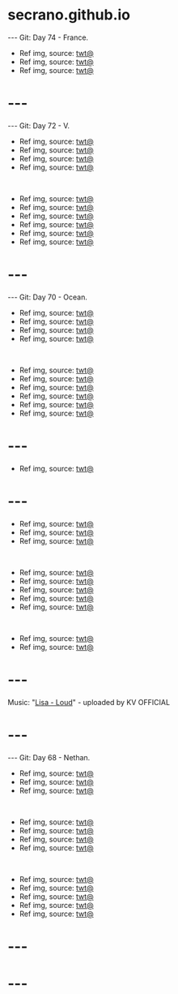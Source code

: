 # secrano.github.io

--- Git: Day 74 - France.

- Ref img, source: [twt@](https://www.youtube.com/watch?v=5sT20edl02I)
- Ref img, source: [twt@](https://www.youtube.com/watch?v=eLo1pQ45XYs)
- Ref img, source: [twt@](https://x.com/SayaScarlet01/status/1817102182963118084)

# ---

--- Git: Day 72 - V.

- Ref img, source: [twt@](https://x.com/Iwtiwdsoon/status/1816473919760593093)
- Ref img, source: [twt@](https://x.com/astasiadream/status/1816545429192052930)
- Ref img, source: [twt@](https://x.com/RestrictedVids/status/1816462859615809681)
- Ref img, source: [twt@](https://x.com/rogerlmaoo/status/1816633759338496296)

<br/>

- Ref img, source: [twt@](https://x.com/papa_chann/status/1816742873234309255)
- Ref img, source: [twt@](https://x.com/168views/status/1816291611761844350)
- Ref img, source: [twt@](https://x.com/FAFO_TV/status/1816529413556600924)
- Ref img, source: [twt@](https://x.com/CatWorkers/status/1816217532459614576)
- Ref img, source: [twt@](https://x.com/DramaAlert/status/1816293811808579686)
- Ref img, source: [twt@](https://x.com/Yoda4ever/status/1816528899695890832)

# ---

--- Git: Day 70 - Ocean.

- Ref img, source: [twt@](https://x.com/buitengebieden/status/1816550835033461001)
- Ref img, source: [twt@](https://x.com/keyokku/status/1816567604334522575)
- Ref img, source: [twt@](https://x.com/buitengebieden/status/1816451037026255119)
- Ref img, source: [twt@](https://x.com/FRIEREN_PR/status/1816456656710193571)

<br/>

- Ref img, source: [twt@](https://x.com/buitengebieden/status/1816439161764659377)
- Ref img, source: [twt@](https://x.com/Ahmedmedhat000/status/1816438161842573369)
- Ref img, source: [twt@](https://x.com/VALORANT/status/1816518965092638754)
- Ref img, source: [twt@](https://x.com/gunsnrosesgirl3/status/1816439775680741788)
- Ref img, source: [twt@](https://x.com/DramaAlert/status/1816293811808579686)
- Ref img, source: [twt@](https://x.com/Yoda4ever/status/1816528899695890832)

# ---

- Ref img, source: [twt@](https://www.youtube.com/watch?v=eipMD3lALXU)

# ---

- Ref img, source: [twt@](https://x.com/vinstar66/status/1816143486627856444)
- Ref img, source: [twt@](https://x.com/_B___S/status/1816237252730875969)
- Ref img, source: [twt@](https://x.com/KingAvery64/status/1815848377558409544)

<br/>

- Ref img, source: [twt@](https://x.com/Yoda4ever/status/1816106067144921491)
- Ref img, source: [twt@](https://x.com/buitengebieden/status/1816236645420785668)
- Ref img, source: [twt@](https://x.com/ironmouse/status/1816274398531441068)
- Ref img, source: [twt@](https://x.com/__c_9/status/1816392047236170065)
- Ref img, source: [twt@](https://x.com/PostsOfCats/status/1816304317084606520)

<br/>

- Ref img, source: [twt@](https://x.com/OTKnetwork/status/1816228206527013124)
- Ref img, source: [twt@](https://x.com/weirddalle/status/1815903975591534602)

# ---
Music: "[Lisa - Loud](https://www.youtube.com/watch?v=D0B8bNshpyw)" - uploaded by KV OFFICIAL
# ---

--- Git: Day 68 - Nethan.

- Ref img, source: [twt@](https://x.com/Yoda4ever/status/1815939459394986054)
- Ref img, source: [twt@](https://x.com/CensoredMen/status/1816179977425150139)
- Ref img, source: [twt@](https://x.com/lenasekai/status/1816170971000090711)

<br/>

- Ref img, source: [twt@](https://x.com/AMAZlNGNATURE/status/1816062127120990522)
- Ref img, source: [twt@](https://x.com/DramaAlert/status/1816176604726604111)
- Ref img, source: [twt@](https://x.com/rogerlmaoo/status/1811041865430675853)
- Ref img, source: [twt@](https://x.com/AMAZlNGNATURE/status/1815933598609838321)

<br/>

- Ref img, source: [twt@](https://x.com/artkailin/status/1815790526148514085)
- Ref img, source: [twt@](https://x.com/draggles/status/1816130580666540116)
- Ref img, source: [twt@](https://x.com/rogerlmaoo/status/1814824929583636843)
- Ref img, source: [twt@](https://x.com/historyinmemes/status/1815617840101359945)
- Ref img, source: [twt@](https://x.com/TopGyaru/status/1816141395268084190)

# ---
# ---
